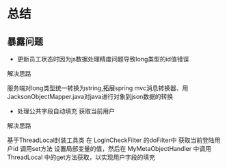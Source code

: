 # 总结

## 暴露问题

- 更新员工状态时因为js数据处理精度问题导致long类型的id值错误

解决思路

服务端对long类型统一转换为string,拓展spring mvc消息转换器、用JacksonObjectMapper.java对java进行对象到json数据的转换

- 处理公共字段自动填充 获取当前用户

解决思路

基于ThreadLocal封装工具类 在 LoginCheckFilter 的doFilter中 获取当前登陆用户id 调用set方法 设置局部变量的值，然后在
MyMetaObjectHandler 中调用 ThreadLocal 中的get方法获取，以实现用户字段的填充